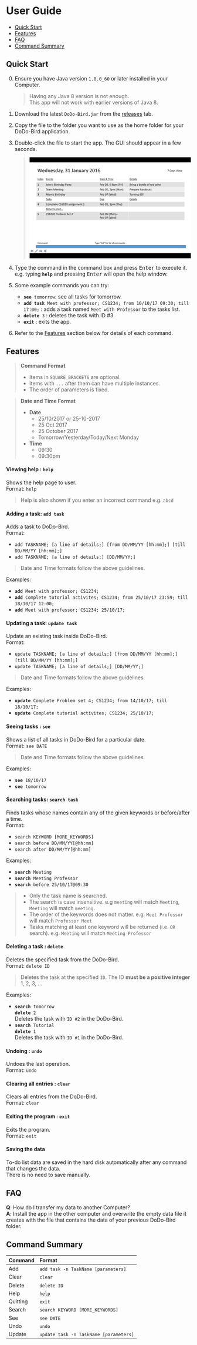 # User Guide

* [Quick Start](#quick-start)
* [Features](#features)
* [FAQ](#faq)
* [Command Summary](#command-summary)

## Quick Start

0. Ensure you have Java version `1.8.0_60` or later installed in your Computer.<br>
   > Having any Java 8 version is not enough. <br>
   This app will not work with earlier versions of Java 8.

1. Download the latest `DoDo-Bird.jar` from the [releases](../../../releases) tab.
2. Copy the file to the folder you want to use as the home folder for your DoDo-Bird application.
3. Double-click the file to start the app. The GUI should appear in a few seconds.
   > ![GUI](./images/UpdatedUI_041016.png)

4. Type the command in the command box and press <kbd>Enter</kbd> to execute it. <br>
   e.g. typing **`help`** and pressing <kbd>Enter</kbd> will open the help window.
5. Some example commands you can try:
   * **`see`**` tomorrow`:  see all tasks for tomorrow.
   * **`add task`**` Meet with professor; CS1234; from 10/10/17 09:30; till 17:00;` :
     adds a task named `Meet with Professor` to the tasks list.
   * **`delete`**` 3` : deletes the task with ID #3.
   * **`exit`** : exits the app.
6. Refer to the [Features](#features) section below for details of each command.<br>


## Features

> **Command Format**
> * Items in `SQUARE_BRACKETS` are optional.
> * Items with `...` after them can have multiple instances.
> * The order of parameters is fixed.

> **Date and Time Format**
> * **Date**
>   * 25/10/2017 or 25-10-2017
>   * 25 Oct 2017
>   * 25 October 2017
>   * Tomorrow/Yesterday/Today/Next Monday
> * **Time**
>   * 09:30
>   * 09:30pm

#### Viewing help : `help`
Shows the help page to user.<br>
Format: `help`

> Help is also shown if you enter an incorrect command e.g. `abcd`

#### Adding a task: `add task`
Adds a task to DoDo-Bird.<br>
Format:

* `add TASKNAME; [a line of details;] [from DD/MM/YY [hh:mm];] [till DD/MM/YY [hh:mm];]` <br>
* `add TASKNAME; [a line of details;] [DD/MM/YY;]`

> Date and Time formats follow the above guidelines.

Examples:

* **`add`**` Meet with professor; CS1234;`
* **`add`**` Complete tutorial activites; CS1234; from 25/10/17 23:59; till 18/10/17 12:00;`
* **`add`**` Meet with professor; CS1234; 25/10/17;`

#### Updating a task: `update task`
Update an existing task inside DoDo-Bird.<br>
Format:

* `update TASKNAME; [a line of details;] [from DD/MM/YY [hh:mm];] [till DD/MM/YY [hh:mm];]`
* `update TASKNAME; [a line of details;] [DD/MM/YY;]`

> Date and Time formats follow the above guidelines.

Examples:

* **`update`**` Complete Problem set 4; CS1234; from 14/10/17; till 18/10/17;`
* **`update`**` Complete tutorial activites; CS1234; 25/10/17;`

#### Seeing tasks : `see`
Shows a list of all tasks in DoDo-Bird for a particular date.<br>
Format: `see DATE`

> Date and Time formats follow the above guidelines.

Examples:
 
* **`see`**` 18/10/17`
* **`see`**` tomorrow`

#### Searching tasks: `search task`
Finds tasks whose names contain any of the given keywords or before/after a time.<br>
Format:

* `search KEYWORD [MORE_KEYWORDS]`
* `search before DD/MM/YY[@hh:mm]`
* `search after DD/MM/YY[@hh:mm]`

Examples:
* **`search`**` Meeting`<br>
* **`search`**` Meeting Professor`<br>
* **`search`**` before 25/10/17@09:30`<br>

> * Only the task name is searched.
> * The search is case insensitive. e.g `meeting` will match `Meeting`, `Meeting` will match `meeting`.
> * The order of the keywords does not matter. e.g. `Meet Professor` will match `Professor Meet`
> * Tasks matching at least one keyword will be returned (i.e. `OR` search).
    e.g. `Meeting` will match `Meeting Professor`

#### Deleting a task : `delete`
Deletes the specified task from the DoDo-Bird.<br>
Format: `delete ID`

> Deletes the task at the specified `ID`. The ID **must be a positive integer** 1, 2, 3, ...

Examples:

* **`search`**` tomorrow`<br>
  **`delete`**` 2`<br>
  Deletes the task with `ID #2` in the DoDo-Bird.
* **`search`**` Tutorial`<br>
  **`delete`**` 1`<br>
  Deletes the task with `ID #1` in the DoDo-Bird.

#### Undoing : `undo`
Undoes the last operation.<br>
Format: `undo`

#### Clearing all entries : `clear`
Clears all entries from the DoDo-Bird.<br>
Format: `clear`  

#### Exiting the program : `exit`
Exits the program.<br>
Format: `exit`  

#### Saving the data
To-do list data are saved in the hard disk automatically after any command that changes the data.<br>
There is no need to save manually.

## FAQ

**Q**: How do I transfer my data to another Computer?<br>
**A**: Install the app in the other computer and overwrite the empty data file it creates with
       the file that contains the data of your previous DoDo-Bird folder.

## Command Summary

Command | Format  
-------- | :--------
Add | `add task -n TaskName [parameters]`
Clear | `clear`
Delete | `delete ID`
Help | `help`
Quitting | `exit`
Search | `search KEYWORD [MORE_KEYWORDS]`
See | `see DATE`
Undo | `undo`
Update | `update task -n TaskName [parameters]`

